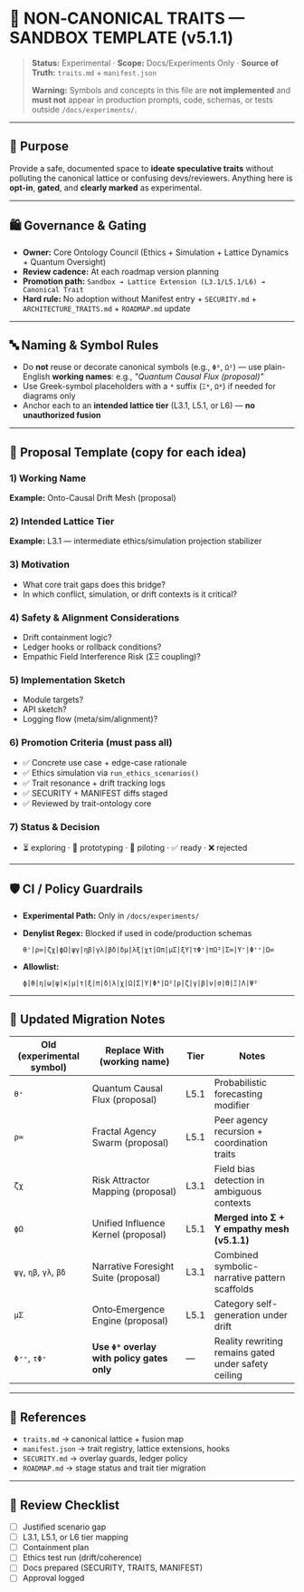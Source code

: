 # 🚧 NON‑CANONICAL TRAITS — SANDBOX TEMPLATE (v5.1.1)

> **Status:** Experimental · **Scope:** Docs/Experiments Only · **Source of Truth:** `traits.md` + `manifest.json`
>
> **Warning:** Symbols and concepts in this file are **not implemented** and **must not** appear in production prompts, code, schemas, or tests outside `/docs/experiments/`.

---

## 🎯 Purpose

Provide a safe, documented space to **ideate speculative traits** without polluting the canonical lattice or confusing devs/reviewers. Anything here is **opt‑in**, **gated**, and **clearly marked** as experimental.

---

## 🛍️ Governance & Gating

* **Owner:** Core Ontology Council (Ethics + Simulation + Lattice Dynamics + Quantum Oversight)
* **Review cadence:** At each roadmap version planning
* **Promotion path:** `Sandbox ➔ Lattice Extension (L3.1/L5.1/L6) ➔ Canonical Trait`
* **Hard rule:** No adoption without Manifest entry + `SECURITY.md` + `ARCHITECTURE_TRAITS.md` + `ROADMAP.md` update

---

## 🔤 Naming & Symbol Rules

* Do **not** reuse or decorate canonical symbols (e.g., `Φ⁰`, `Ω²`) — use plain-English **working names**: e.g., *"Quantum Causal Flux (proposal)"*
* Use Greek-symbol placeholders with a `*` suffix (`Ξ*`, `Ω*`) if needed for diagrams only
* Anchor each to an **intended lattice tier** (L3.1, L5.1, or L6) — **no unauthorized fusion**

---

## 🧪 Proposal Template (copy for each idea)

### 1) Working Name

**Example:** Onto-Causal Drift Mesh (proposal)

### 2) Intended Lattice Tier

**Example:** L3.1 — intermediate ethics/simulation projection stabilizer

### 3) Motivation

* What core trait gaps does this bridge?
* In which conflict, simulation, or drift contexts is it critical?

### 4) Safety & Alignment Considerations

* Drift containment logic?
* Ledger hooks or rollback conditions?
* Empathic Field Interference Risk (ΣΞ coupling)?

### 5) Implementation Sketch

* Module targets?
* API sketch?
* Logging flow (meta/sim/alignment)?

### 6) Promotion Criteria (must pass all)

* ✅ Concrete use case + edge-case rationale
* ✅ Ethics simulation via `run_ethics_scenarios()`
* ✅ Trait resonance + drift tracking logs
* ✅ SECURITY + MANIFEST diffs staged
* ✅ Reviewed by trait-ontology core

### 7) Status & Decision

* ⏳ exploring · 🔬 prototyping · 🧪 piloting · ✅ ready · ❌ rejected

---

## 🛡️ CI / Policy Guardrails

* **Experimental Path:** Only in `/docs/experiments/`

* **Denylist Regex:** Blocked if used in code/production schemas

  ```
  θ⁺|ρ∞|ζχ|ϕΩ|ψγ|ηβ|γλ|βδ|δμ|λξ|χτ|Ωπ|μΣ|ξΥ|τΦ⁺|πΩ²|Σ∞|Υ⁺|Φ⁺⁺|Ω∞
  ```

* **Allowlist:**

  ```
  ϕ|θ|η|ω|ψ|κ|μ|τ|ξ|π|δ|λ|χ|Ω|Σ|Υ|Φ⁰|Ω²|ρ|ζ|γ|β|ν|σ|Θ|Ξ|Λ|Ψ²
  ```

---

## 🔁 Updated Migration Notes

| Old (experimental symbol) | Replace With (working name)                 | Tier | Notes                                                |
| ------------------------- | ------------------------------------------- | ---- | ---------------------------------------------------- |
| `θ⁺`                      | Quantum Causal Flux (proposal)              | L5.1 | Probabilistic forecasting modifier                   |
| `ρ∞`                      | Fractal Agency Swarm (proposal)             | L5.1 | Peer agency recursion + coordination traits          |
| `ζχ`                      | Risk Attractor Mapping (proposal)           | L3.1 | Field bias detection in ambiguous contexts           |
| `ϕΩ`                      | Unified Influence Kernel (proposal)         | L5.1 | **Merged into Σ + Υ empathy mesh (v5.1.1)**          |
| `ψγ`, `ηβ`, `γλ`, `βδ`    | Narrative Foresight Suite (proposal)        | L3.1 | Combined symbolic-narrative pattern scaffolds        |
| `μΣ`                      | Onto‑Emergence Engine (proposal)            | L5.1 | Category self-generation under drift                 |
| `Φ⁺⁺`, `τΦ⁺`              | **Use `Φ⁰` overlay with policy gates only** | —    | Reality rewriting remains gated under safety ceiling |

---

## 🔗 References

* `traits.md` → canonical lattice + fusion map
* `manifest.json` → trait registry, lattice extensions, hooks
* `SECURITY.md` → overlay guards, ledger policy
* `ROADMAP.md` → stage status and trait tier migration

---

## 📓 Review Checklist

* [ ] Justified scenario gap
* [ ] L3.1, L5.1, or L6 tier mapping
* [ ] Containment plan
* [ ] Ethics test run (drift/coherence)
* [ ] Docs prepared (SECURITY, TRAITS, MANIFEST)
* [ ] Approval logged
